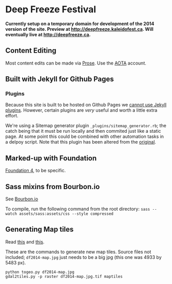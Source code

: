# Deep Freeze Festival

**Currently setup on a temporary domain for development of the 2014 version of the site. Preview at http://deepfreeze.kaleidofest.ca. Will eventually live at http://deepfreeze.ca.**

## Content Editing

Most content edits can be made via [Prose](http://prose.io). Use the [AOTA](https://github.com/aota) account.


## Built with Jekyll for Github Pages

### Plugins

Because this site is built to be hosted on Github Pages we [cannot use Jekyll plugins][no-plugins]. However, certain plugins are _very_ useful and worth a little extra effort.

We're using a Sitemap generator plugin `_plugins/sitemap_generator.rb`; the catch being that it must be run locally and then commited just like a static page. At some point this could be combined with other automation tasks in a delpoy script. Note that this plugin has been altered from the [original][sitemap_gen].

## Marked-up with Foundation

[Foundation 4][foundation], to be specific.

## Sass mixins from Bourbon.io

See [Bourbon.io][bourbon]

To compile, run the following command from the root directory: `sass --watch assets/sass:assets/css --style compressed`

## Generating Map tiles

Read [this](http://macwright.org/2012/08/13/images-as-maps.html) and [this](http://build-failed.blogspot.ca/2012/11/zoomable-image-with-leaflet.html).

These are the commands to generate new map tiles. Source files not included; `df2014-map.jpg` just needs to be a big jpg (this one was 4933 by 5483 px).

```shell
python togeo.py df2014-map.jpg
gdal2tiles.py -p raster df2014-map.jpg.tif maptiles
```


[no-plugins]: http://jekyllrb.com/docs/plugins/
[sitemap_gen]: https://github.com/kinnetica/jekyll-plugins
[foundation]: http://foundation.zurb.com/
[bourbon]: http://bourbon.io/docs/
